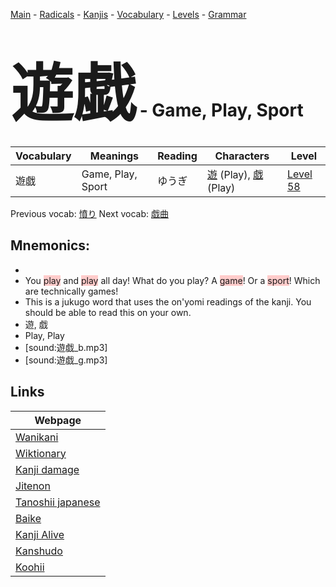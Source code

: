<style> bigfont {font-size: 100px}</style>
[Main](../README.md) -
[Radicals](../radicals.md) -
[Kanjis](../kanjis.md) -
[Vocabulary](../vocabulary.md) -
[Levels](../levels.md) -
[Grammar](../grammar.md)
# <bigfont> 遊戯</bigfont> - Game, Play, Sport 

| Vocabulary | Meanings | Reading | Characters | Level |
| --- | --- | --- | --- | --- |
| 遊戯 | Game, Play, Sport | ゆうぎ |  [遊](../kanjis/遊.md) (Play), [戯](../kanjis/戯.md) (Play) | [Level 58](../levels/wk_level58.md) |

Previous vocab: [憤り](憤り.md) Next vocab: [戯曲](戯曲.md) 

## Mnemonics:

* 
* You <span style="background-color:#ffcccb"> play</span> and <span style="background-color:#ffcccb"> play</span> all day! What do you play? A <span style="background-color:#ffcccb"> game</span>! Or a <span style="background-color:#ffcccb"> sport</span>! Which are technically games!
* This is a jukugo word that uses the on'yomi readings of the kanji. You should be able to read this on your own.
* 遊, 戯
* Play, Play
* [sound:遊戯_b.mp3]
* [sound:遊戯_g.mp3]


## Links 

| Webpage |
| --- |
| [Wanikani          ](https://www.wanikani.com/kanji/遊戯) |
| [Wiktionary        ](https://en.wiktionary.org/wiki/遊戯) |
| [Kanji damage      ](http://www.kanjidamage.com/kanji/search?utf8=✓&q=遊戯) |
| [Jitenon           ](https://jitenon.com/kanji/遊戯) |
| [Tanoshii japanese ](https://www.tanoshiijapanese.com/dictionary/kanji.cfm?k=遊戯) |
| [Baike             ](https://baike.baidu.com/item/遊戯) |
| [Kanji Alive       ](https://app.kanjialive.com/遊戯) |
| [Kanshudo          ](https://www.kanshudo.com/searchmn?q=遊戯) |
| [Koohii            ](https://kanji.koohii.com/study/kanji/遊戯) |
